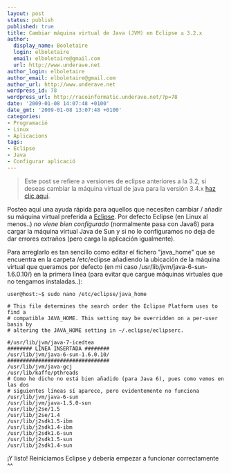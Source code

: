```yaml
---
layout: post
status: publish
published: true
title: Cambiar máquina virtual de Java (JVM) en Eclipse ≤ 3.2.x
author:
  display_name: Booletaire
  login: elboletaire
  email: elboletaire@gmail.com
  url: http://www.underave.net
author_login: elboletaire
author_email: elboletaire@gmail.com
author_url: http://www.underave.net
wordpress_id: 78
wordpress_url: http://racoinformatic.underave.net/?p=78
date: '2009-01-08 14:07:48 +0100'
date_gmt: '2009-01-08 13:07:48 +0100'
categories:
- Programació
- Linux
- Aplicacions
tags:
- Eclipse
- Java
- Configurar aplicació
---
```


>Este post se refiere a versiones de eclipse anteriores a la 3.2, si deseas cambiar la máquina virtual de java para la versión 3.4.x <a title="Cambiar máquina virtual de Java (JVM) en Eclipse 3.4.x" href="http://racotecnic.underave.net/2009/05/cambiar-maquina-virtual-de-java-jvm-en-eclipse-34x/" target="_self">haz clic aquí</a>.

Posteo aquí una ayuda rápida para aquellos que necesiten cambiar / añadir su máquina virtual preferida a <a title="Eclipse" href="http://www.eclipse.org/" target="_blank">Eclipse</a>. Por defecto Eclipse (en Linux al menos..) <em>no viene bien configurado</em> (normalmente pasa con Java6) para cargar la máquina virtual Java de Sun y si no lo configuramos no deja de dar errores extraños (pero carga la aplicación igualmente).

Para arreglarlo es tan sencillo como editar el fichero "java_home" que se encuentra en la carpeta /etc/eclipse añadiendo la ubicación de la máquina virtual que queramos  por defecto (en mi caso /usr/lib/jvm/java-6-sun-1.6.0.10/) en la primera línea (para evitar que cargue máquinas virtuales que no tengamos instaladas..):

    user@host:~$ sudo nano /etc/eclipse/java_home

    # This file determines the search order the Eclipse Platform uses to find a
    # compatible JAVA_HOME. This setting may be overridden on a per-user basis by
    # altering the JAVA_HOME setting in ~/.eclipse/eclipserc.

    #/usr/lib/jvm/java-7-icedtea
    ######## LÍNEA INSERTADA ########
    /usr/lib/jvm/java-6-sun-1.6.0.10/
    #################################
    /usr/lib/jvm/java-gcj
    /usr/lib/kaffe/pthreads
    # Como he dicho no está bien añadido (para Java 6), pues como vemos en las dos
    # siguientes líneas sí aparece, pero evidentemente no funciona
    /usr/lib/jvm/java-6-sun
    /usr/lib/jvm/java-1.5.0-sun
    /usr/lib/j2se/1.5
    /usr/lib/j2se/1.4
    /usr/lib/j2sdk1.5-ibm
    /usr/lib/j2sdk1.4-ibm
    /usr/lib/j2sdk1.6-sun
    /usr/lib/j2sdk1.5-sun
    /usr/lib/j2sdk1.4-sun

¡Y listo! Reiniciamos Eclipse y debería empezar a funcionar correctamente ^^

